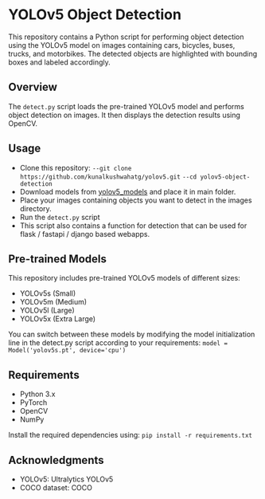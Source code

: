 # YOLOv5 Object Detection

This repository contains a Python script for performing object detection using the YOLOv5 model on images containing cars, bicycles, buses, trucks, and motorbikes. The detected objects are highlighted with bounding boxes and labeled accordingly.

## Overview

The `detect.py` script loads the pre-trained YOLOv5 model and performs object detection on images. It then displays the detection results using OpenCV.

## Usage

* Clone this repository:
`--git clone https://github.com/kunalkushwahatg/yolov5.git`
`--cd yolov5-object-detection`
* Download models from [yolov5_models](https://drive.google.com/drive/folders/1kS45-hgRCYkKZndksu0mIDFCo6vBOJEa?usp=drive_link) and place it in main folder.
* Place your images containing objects you want to detect in the images directory.
* Run the `detect.py` script
* This script also contains a function for detection that can be used for flask / fastapi / django based webapps.

## Pre-trained Models

This repository includes pre-trained YOLOv5 models of different sizes:

* YOLOv5s (Small)
* YOLOv5m (Medium)
* YOLOv5l (Large)
* YOLOv5x (Extra Large)

You can switch between these models by modifying the model initialization line in the detect.py script according to your requirements: 
`model = Model('yolov5s.pt', device='cpu')`

## Requirements
* Python 3.x
* PyTorch
* OpenCV
* NumPy

Install the required dependencies using:
`pip install -r requirements.txt`

## Acknowledgments
* YOLOv5: Ultralytics YOLOv5
* COCO dataset: COCO
